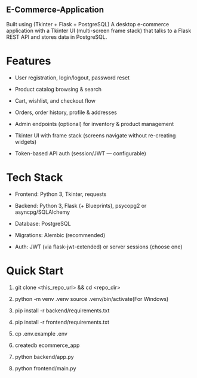 ## E-Commerce-Application

Built using (Tkinter + Flask + PostgreSQL)
A desktop e-commerce application with a Tkinter UI (multi-screen frame stack) that talks to a Flask REST API and stores data in PostgreSQL.


# Features
* User registration, login/logout, password reset

* Product catalog browsing & search

* Cart, wishlist, and checkout flow

* Orders, order history, profile & addresses

* Admin endpoints (optional) for inventory & product management

* Tkinter UI with frame stack (screens navigate without re-creating widgets)

* Token-based API auth (session/JWT — configurable)

# Tech Stack

* Frontend: Python 3, Tkinter, requests

* Backend: Python 3, Flask (+ Blueprints), psycopg2 or asyncpg/SQLAlchemy

* Database: PostgreSQL

* Migrations: Alembic (recommended)

* Auth: JWT (via flask-jwt-extended) or server sessions (choose one)

# Quick Start

1. git clone <this_repo_url> && cd <repo_dir>

2. python -m venv .venv
source .venv/bin/activate(For Windows)

3. pip install -r backend/requirements.txt

4. pip install -r frontend/requirements.txt

5. cp .env.example .env

6. createdb ecommerce_app

7. python backend/app.py

8. python frontend/main.py




